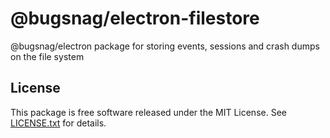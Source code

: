 # @bugsnag/electron-filestore

@bugsnag/electron package for storing events, sessions and crash dumps on the file system

## License

This package is free software released under the MIT License. See [LICENSE.txt](./LICENSE.txt) for details.
